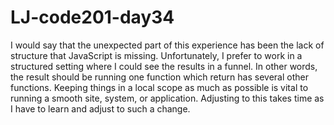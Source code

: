 # LJ-code201-day34
I would say that the unexpected part of this experience has been the lack of structure that JavaScript is missing. Unfortunately, I prefer to work in a structured setting where I could see the results in a funnel. In other words, the result should be running one function which return has several other functions. Keeping things in a local scope as much as possible is vital to running a smooth site, system, or application. Adjusting to this takes time as I have to learn and adjust to such a change. 